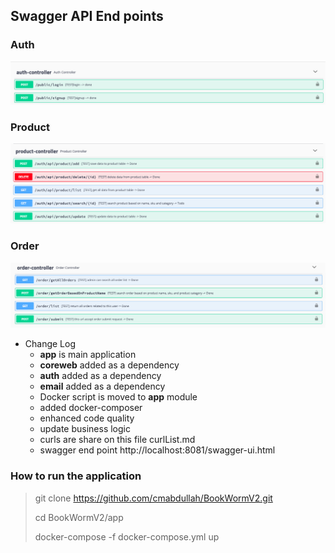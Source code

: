 
## Swagger API End points

### Auth
![Alt-Text](images/auth.png)

### Product
![Alt-Text](images/product.png)

### Order
![Alt-Text](images/order.png)

+ Change Log
  - **app** is main application
  - **coreweb** added as a dependency
  - **auth** added as a dependency
  - **email** added as a dependency
  - Docker script is moved to **app** module
  - added docker-composer
  - enhanced code quality
  - update business logic
  - curls are share on this file curlList.md
  - swagger end point http://localhost:8081/swagger-ui.html

### How to run the application
> git clone https://github.com/cmabdullah/BookWormV2.git
> 
> cd BookWormV2/app
> 
> docker-compose -f docker-compose.yml up
> 
> 

